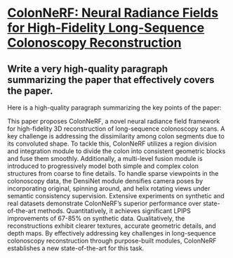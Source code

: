 # [ColonNeRF: Neural Radiance Fields for High-Fidelity Long-Sequence   Colonoscopy Reconstruction](https://arxiv.org/abs/2312.02015)

## Write a very high-quality paragraph summarizing the paper that effectively covers the paper.

 Here is a high-quality paragraph summarizing the key points of the paper:

This paper proposes ColonNeRF, a novel neural radiance field framework for high-fidelity 3D reconstruction of long-sequence colonoscopy scans. A key challenge is addressing the dissimilarity among colon segments due to its convoluted shape. To tackle this, ColonNeRF utilizes a region division and integration module to divide the colon into consistent geometric blocks and fuse them smoothly. Additionally, a multi-level fusion module is introduced to progressively model both simple and complex colon structures from coarse to fine details. To handle sparse viewpoints in the colonoscopy data, the DensiNet module densifies camera poses by incorporating original, spinning around, and helix rotating views under semantic consistency supervision. Extensive experiments on synthetic and real datasets demonstrate ColonNeRF’s superior performance over state-of-the-art methods. Quantitatively, it achieves significant LPIPS improvements of 67-85% on synthetic data. Qualitatively, the reconstructions exhibit clearer textures, accurate geometric details, and depth maps. By effectively addressing key challenges in long-sequence colonoscopy reconstruction through purpose-built modules, ColonNeRF establishes a new state-of-the-art for this task.
